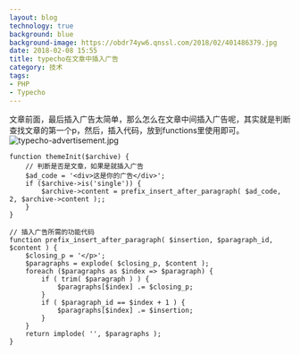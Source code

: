 ```yaml
---
layout: blog
technology: true
background: blue
background-image: https://obdr74yw6.qnssl.com/2018/02/401486379.jpg
date: 2018-02-08 15:55
title: typecho在文章中插入广告
category: 技术
tags:
- PHP
- Typecho
---
```


文章前面，最后插入广告太简单，那么怎么在文章中间插入广告呢，其实就是判断查找文章的第一个p，然后，插入代码，放到functions里使用即可。
![typecho-advertisement.jpg][1]
```
function themeInit($archive) {
    // 判断是否是文章，如果是就插入广告
    $ad_code = '<div>这是你的广告</div>';
    if ($archive->is('single')) {
        $archive->content = prefix_insert_after_paragraph( $ad_code, 2, $archive->content );;
    }
}
 
// 插入广告所需的功能代码
function prefix_insert_after_paragraph( $insertion, $paragraph_id, $content ) {
    $closing_p = '</p>';
    $paragraphs = explode( $closing_p, $content );
    foreach ($paragraphs as $index => $paragraph) {
        if ( trim( $paragraph ) ) {
            $paragraphs[$index] .= $closing_p;
        }
        if ( $paragraph_id == $index + 1 ) {
            $paragraphs[$index] .= $insertion;
        }
    }
    return implode( '', $paragraphs );
}
```

  [1]: https://obdr74yw6.qnssl.com/2018/02/401486379.jpg